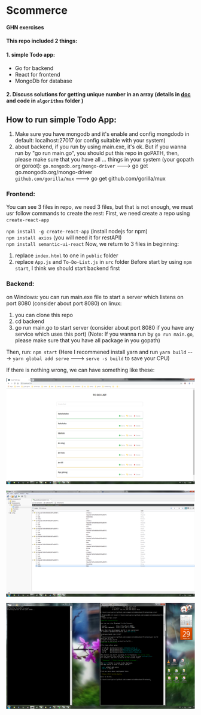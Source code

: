 # Scommerce
#### GHN exercises

#### This repo included 2 things:  
#### 1. simple Todo app:  
* Go for backend  
* React for frontend  
* MongoDb for database

#### 2. Discuss solutions for getting unique number in an array (details in [doc](./Solutions.md) and code in `algorithms` folder )  


## How to run simple Todo App:
1. Make sure you have mongodb and it's enable and config mongdodb in default: localhost:27017 (or config suitable with your system)
2. about backend, if you run by using main.exe, it's ok. But if you wanna run by "go run main.go", you should put this repo in goPATH,
then, please make sure that you have all ... things in your system (your gopath or goroot):
`go.mongodb.org/mongo-driver` ---> go get go.mongodb.org/mongo-driver  
`github.com/gorilla/mux` ---> go get github.com/gorilla/mux


### Frontend:
You can see 3 files in repo, we need 3 files, but that is not enough, we must usr follow commands to create the rest:
First, we need create a repo using `create-react-app`

`npm install -g create-react-app`  (install nodejs for npm)  
`npm install axios`  (you will need it for restAPI)  
`npm install semantic-ui-react`
Now, we return to 3 files in beginning: 
  1. replace `index.html` to one in `public` folder
  2. replace `App.js` and `To-Do-List.js` in `src` folder
Before start by using `npm start`, I think we should start backend first
### Backend:
on Windows: you can run main.exe file to start a server which listens on port 8080 (consider about port 8080)
on linux: 
  1. you can clone this repo
  2. cd backend
  3. go run main.go to start server (consider about port 8080 if you have any service which uses this port)
  (Note: If you wanna run by `go run main.go`, please make sure that you have all package in you gopath)

Then, run:
`npm start` 
(Here I recommened install yarn and run `yarn build` ---> `yarn global add serve` ---> `serve -s build` to save your CPU)  

If there is nothing wrong, we can have something like these:


![on web](./frontend.png)


![database using Robo3T](./mongodb.png)


![run by terminal](./run_terminal.png)
